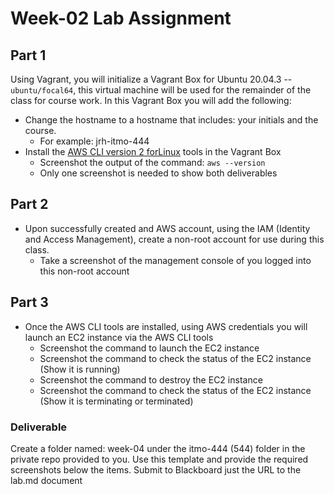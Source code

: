 # Week-02 Lab Assignment

## Part 1

Using Vagrant, you will initialize a Vagrant Box for Ubuntu 20.04.3 --
`ubuntu/focal64`, this virtual machine will be used for the remainder
of the class for course work. In this Vagrant Box you will add the
following:

* Change the hostname to a hostname that includes: your initials and the course.
  * For example: jrh-itmo-444
* Install the [AWS CLI version 2 forLinux](https://docs.aws.amazon.com/cli/latest/userguide/install-cliv2-linux.html "AWS CLI v2 for Linux") tools in the Vagrant Box
  * Screenshot the output of the command: `aws --version`
  * Only one screenshot is needed to show both deliverables

## Part 2

* Upon successfully created and AWS account, using the IAM (Identity and Access Management), create a non-root account for use during this class.
  * Take a screenshot of the management console of you logged into this non-root account

## Part 3

* Once the AWS CLI tools are installed, using AWS credentials you will launch an EC2 instance via the AWS CLI tools
  * Screenshot the command to launch the EC2 instance
  * Screenshot the command to check the status of the EC2 instance (Show it is running)
  * Screenshot the command to destroy the EC2 instance
  * Screenshot the command to check the status of the EC2 instance (Show it is terminating or terminated)

### Deliverable

Create a folder named: week-04 under the itmo-444 (544) folder in the private repo provided to you. Use this template and provide the required screenshots below the items. Submit to Blackboard just the URL to the lab.md document
